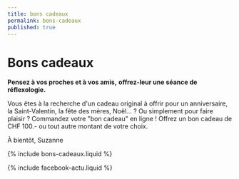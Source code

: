 ```yaml
---
title: bons cadeaux
permalink: bons-cadeaux
published: true
---
```


# Bons cadeaux

**Pensez à vos proches et à vos amis,**
**offrez-leur une séance de réflexologie.**

Vous êtes à la recherche d'un cadeau original à offrir pour un anniversaire, la Saint-Valentin, la fête des mères, Noël... ?
Ou simplement pour faire plaisir ?
Commandez votre "bon cadeau" en ligne !
Offrez un bon cadeau de CHF 100.- ou tout autre montant de votre choix. 

À bientôt, Suzanne

{% include bons-cadeaux.liquid %}

{% include facebook-actu.liquid %}
